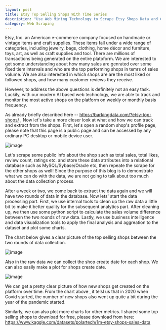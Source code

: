 ```yaml
---
layout: post
title: Etsy Top Selling Shops With Time Series
description: "Use Web Mining Technology to Scrape Etsy Shops Data and Conduct Sales Volume and Other Interesting Metrics Analysis."
category: Web Scraping
---
```



Etsy, Inc. an American e-commerce company focused on handmade or vintage items and craft supplies. These items fall under a wide range of categories, including jewelry, bags, clothing, home décor and furniture, toys, art, as well as craft supplies and tool. There are millions of transactions being generated on the entire platoform. We are interested to get some understanding about how many sales are genrated over some fixed tiem intervals and who are the top performing shops in temrs of sales volume. We are also interested in which shops are are the most liked or followed shops, and how many customer reviews they receive. 

However, to address the above questions is definitely not an easy task. Luckily, with our modern AI based web technology, we are able to track and monitor the most active shops on the platform on weekly or monthly basis frequency.


As already briefly described here -- <a href="https://barkingdata.com/?etsy-top-shops/"> https://barkingdata.com/?etsy-top-shops/ </a>,
Now let's take a more closer look at what and how we can track and extract from the shops. First, let's open a random shop's profile page, please note that this page is a public page and can be accessed by any ordinary PC desktop or mobile device user.

![image](https://user-images.githubusercontent.com/105116671/167261344-c5bf326d-a501-4e3c-b4fc-060942a8337d.png)

Let's scrape some public info about the shop such as total sales, total likes, review count, ratings etc. and store these data atrributes into a relational database such as MySQL/Sybase/Oracle etc, then repeate the scrape for the other shops as well! Since the purpose of this blog is to demonstrate what we can do with the data, we are not going to talk about too much about the data collection process. 

After a week or two, we come back to extract the data again and we will have two rounds of data in the database. Now lets' start the data processing part. First, we use internal tools to clean up the raw data a little bit to make it better quality for the subsequent analytics part. After cleaning up, we then use some python script to calculate the sales volume difference between the two rounds of raw data. Lastly, we use business intelligence and data visualization tools to apply the final analysis and aggreation to the dataset and plot some charts. 

The chart below gives a clear picture of the top selling shops between the two rounds of data collection.

![image](https://user-images.githubusercontent.com/105116671/167260550-6217b290-71cc-410c-9739-0ed1348d7212.png)

Also in the raw data we can collect the shop create date for each shop. We can also easily make a plot for shops create date.

![image](https://user-images.githubusercontent.com/105116671/167261893-fb513c9f-78e3-4652-80f6-32e545923af4.png)

We can get a pretty clear picture of how new shops get created on the platform over time. From the chart above , it telsl us that in 2020 when Covid started, the number of new shops also went up quite a bit during the year of the pandemic started.

Similarly, we can also plot more charts for other metrics. I shared some top selling shops to download for free, please download from here:
https://www.kaggle.com/datasets/polartech/1m-etsy-shops-sales-data 
